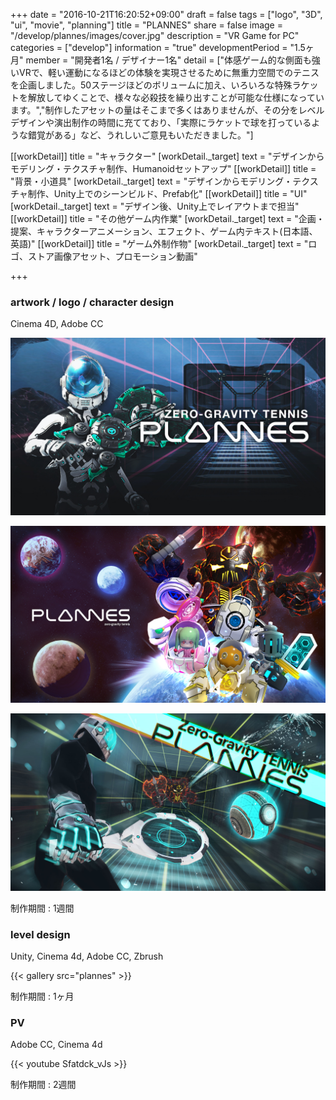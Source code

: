 +++
date = "2016-10-21T16:20:52+09:00"
draft = false
tags = ["logo", "3D", "ui", "movie", "planning"]
title = "PLANNES"
share = false
image = "/develop/plannes/images/cover.jpg"
description = "VR Game for PC"
categories = ["develop"]
information = "true"
developmentPeriod = "1.5ヶ月"
member = "開発者1名 / デザイナー1名"
detail = ["体感ゲーム的な側面も強いVRで、軽い運動になるほどの体験を実現させるために無重力空間でのテニスを企画しました。50ステージほどのボリュームに加え、いろいろな特殊ラケットを解放してゆくことで、様々な必殺技を繰り出すことが可能な仕様になっています。","制作したアセットの量はそこまで多くはありませんが、その分をレベルデザインや演出制作の時間に充てており、「実際にラケットで球を打っているような錯覚がある」など、うれしいご意見もいただきました。"]

[[workDetail]]
  title = "キャラクター"
  [workDetail._target]
    text = "デザインからモデリング・テクスチャ制作、Humanoidセットアップ"
[[workDetail]]
  title = "背景・小道具"
  [workDetail._target]
    text = "デザインからモデリング・テクスチャ制作、Unity上でのシーンビルド、Prefab化"
[[workDetail]]
  title = "UI"
  [workDetail._target]
    text = "デザイン後、Unity上でレイアウトまで担当"
[[workDetail]]
  title = "その他ゲーム内作業"
  [workDetail._target]
    text = "企画・提案、キャラクターアニメーション、エフェクト、ゲーム内テキスト(日本語、英語)"
[[workDetail]]
  title = "ゲーム外制作物"
  [workDetail._target]
    text = "ロゴ、ストア画像アセット、プロモーション動画"

+++

### artwork / logo / character design

Cinema 4D, Adobe CC

![](images/cover.jpg)

![](images/plannes_00.jpg)

![](images/plannes_01.jpg)

制作期間 : 1週間

### level design

Unity, Cinema 4d, Adobe CC, Zbrush

{{< gallery src="plannes" >}}

制作期間 : 1ヶ月

### PV

Adobe CC, Cinema 4d

{{< youtube Sfatdck_vJs >}}

制作期間 : 2週間
